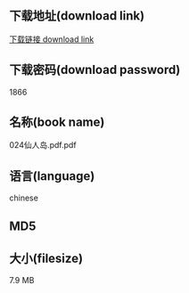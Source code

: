 ## 下载地址(download link)
[下载链接 download link](https://voluble-croquembouche-d321dc.netlify.app/?s=024%E4%BB%99%E4%BA%BA%E5%B2%9B.pdf)

## 下载密码(download password)
1866

## 名称(book name)
024仙人岛.pdf.pdf

## 语言(language)
chinese

## MD5


## 大小(filesize)
7.9 MB
